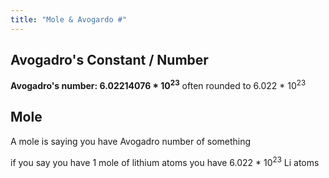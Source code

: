 ```yaml
---
title: "Mole & Avogardo #"
---
```

## Avogadro's Constant / Number

**Avogadro's number: 6.02214076 * 10$^2$$^3$**
often rounded to 6.022 * 10$^2$$^3$ 

## Mole

A mole is saying you have Avogadro number of something

if you say you have 1 mole of lithium atoms you have 6.022 * 10$^2$$^3$ Li atoms
